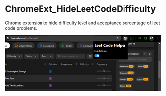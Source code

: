 # ChromeExt_HideLeetCodeDifficulty
Chrome extension to hide difficulty level and acceptance percentage of leet code problems.

![The Extention shows a popup on click which contains a toggle to hide difficulty](Toggle_Screenshot.png)